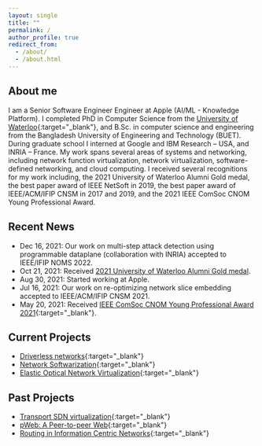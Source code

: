 ```yaml
---
layout: single
title: ""
permalink: /
author_profile: true
redirect_from: 
  - /about/
  - /about.html
---
```


## About me
I am a Senior Software Engineer Engineer at Apple (AI/ML - Knowledge Platform). I completed PhD in Computer Science from the [University of Waterloo](https://uwaterloo.ca){:target="_blank"}, and B.Sc. in computer science and engineering from the Bangladesh University of Engineering and Technology (BUET). During graduate school I interned at Google and IBM Research – USA, and INRIA – France. My work spans several areas of systems and networking, including network function virtualization, network virtualization, software-defined networking, and cloud computing. I received several recognitions for my work including, the 2021 University of Waterloo Alumni Gold medal, the best paper award of IEEE NetSoft in 2019, the best paper award of IEEE/ACM/IFIP CNSM in 2017 and 2019, and the 2021  IEEE ComSoc CNOM Young Professional Award.

## Recent News
- Dec 16, 2021: Our work on multi-step attack detection using programmable dataplane (collaboration with INRIA) accepted to IEEE/IFIP NOMS 2022.
- Oct 21, 2021: Received [2021 University of Waterloo Alumni Gold medal](https://cs.uwaterloo.ca/news/shihab-r-chowdhury-awarded-2021-alumni-gold-medal).
- Aug 30, 2021: Started working at Apple.
- Jul 16, 2021: Our work on re-optimizing network slice embedding accepted to IEEE/ACM/IFIP CNSM 2021.
- May 20, 2021: Received [IEEE ComSoc CNOM Young Professional Award 2021](https://cnom.committees.comsoc.org/cnom-young-professional-award/){:target="_blank"}.
<!-- - May 19, 2021: Presented LINT at IFIP/IEEE IM 2021. -->
<!-- - Mar 10, 2021: Received [IEEE Transactions Outstanding Reviewer Award 2020](https://ieeexplore.ieee.org/stamp/stamp.jsp?tp=&arnumber=9374864){:target="_blank"}. -->
<!-- - Feb 16, 2021: Defended PhD thesis. -->
<!-- - Feb 01, 2021: Started a Staff Researcher position with Huawei Research Canada. -->
<!-- - Jan 27, 2021: Extension of our work on network slice scaling accepted to IEEE JSAC. -->
<!-- - Dec 22, 2020: Our work on mitigating TCP protocol misuse accepted to IEEE TNSM.-->
<!-- - Dec 10, 2020: LINT accepted to IFIP/IEEE IM 2021. -->
<!-- - Sep 11, 2020: [UNiS](files/cnsm18_unis.pdf){:target="_blank"}'s extension accepted to IEEE TCC. -->
<!-- - Apr 16, 2020: Our work on reliable 5G slicing has been accepted to IEEE TNSM. -->
<!-- - Apr 03, 2020: Our work on defeating protocol abuse with P4 (collaboration with INRIA) accepted to IFIP Networking 2020. -->
<!-- - Jan 28, 2020: [&mu;NF](files/netsoft19_unf.pdf){:target="_blank"}'s extension accepted to IEEE JSAC. -->
<!-- - Dec 10, 2019: Our work on disruption-minimized virtual link re-adaptation in EON has been accepted to OFC 2020, San Diego, CA, USA. -->
<!-- - Nov 07, 2019: [CoViNE](files/networking16_covine.pdf){:target="_blank"}'s extention accepted to IEEE Transactions on Communications.-->
<!-- - Oct 25, 2019: [Best paper award](https://cs.uwaterloo.ca/news/team-systems-and-networking-researchers-wins-best-paper){:target="_blank"} at IEEE/ACM/IFIP CNSM 2019, Halifax, Canada. -->
<!-- - Sep 23, 2019: ESSO accepted to IEEE Transaction on Network and Service Management - Speical Issue on Latest Developments for the Management of Softwarized Networks.-->
<!-- - Aug 03, 2019: Our work on reliable slicing of 5G transport networks has been accepted to IEEE/ACM/IFIP CNSM 2019, Halifax, Canada. -->
<!-- - Jul 19, 2019: Our work on low-latency EON slice provisioning has been accepted for IEEE ICNP 2019, Chicago, IL, USA.-->
<!-- <li>Jul 08, 2019: SPONGE accepted for IEEE LCN 2019, Osnabrück, Germany. </li> -->
<!-- <li>Jun 27, 2019: &mu;NF awarded the best paper at IEEE NetSoft 2018, Paris, France.</li> -->
<!-- <li>May 30, 2019: Awarded Student Travel Grant to attend IEEE NetSoft 2019 in Paris, France.</li> -->
<!-- <li>May 10, 2019: Awarded <a href='https://uwaterloo.ca/graduate-studies/awardsandfunding/external-awards/ontario-graduate-scholarship-ogs-and-queen-elizabeth-ii' target='_blank'>Ontario Graduate Scholarship</a> and <a href='https://uwaterloo.ca/graduate-studies/awardsandfunding/presidents-graduate-scholarship-pgs' target='_blank'>President's Graduate Scholarship</a> for academic year 2019-2020. -->
<!-- <li>Apr 26, 2019: Passed PhD Comprehensive-II!</li> -->
<!-- <li>Mar 03, 2019: &mu;NF accepted for IEEE NetSoft 2019, Paris, France. </li> -->
<!-- <li>Jan 07, 2019: Our article making the case for microservice-based NFV has been accepted to appear in IEEE Network Magazine.</li> -->
<!-- <li>Nov 29, 2018: Our work on virtual network embedding in Elastic Optical Networks has been accepted for IEEE INFOCOM 2019, Paris, France.</li> -->
<!-- <li>Sep 06, 2018: Awarded Best Teaching Assistant for the Winter 2018 Term. </li> -->
<!-- <li>Aug 27, 2018: UNiS accepted for IEEE/ACM/IFIP CNSM 2018, Rome, Italy. </li> -->
<!-- <li>Jun 04, 2018: Started internship with RESIST team at INRIA - Nancy Grand Est, France.</li> -->
<!-- <li>May 14, 2018: Presented Khaleesi at IFIP Networking 2018, Zurich, Switzerland.</li> -->
<!-- <li>May 03, 2018: Extension of MULE (IEEE/ACM/IFIP CNSM'17) accepted to appear in IEEE Transactions on Network and Service Management.</li> -->
<!-- <li>Apr 23, 2018: Awarded <a href='https://uwaterloo.ca/graduate-studies/awardsandfunding/external-awards/ontario-graduate-scholarship-ogs-and-queen-elizabeth-ii' target='_blank'>Ontario Graduate Scholarship</a> and <a href='https://uwaterloo.ca/graduate-studies/awardsandfunding/presidents-graduate-scholarship-pgs' target='_blank'>President's Graduate Scholarship</a> for academic year 2018-2019.-->
<!-- <li>Apr 13, 2018: Awarded UW International Experience Award for research visit to INRIA - Nancy, France.</li> -->
<!-- <li>Mar 07, 2018: Khaleesi accepted for IFIP Networking 2018, Zurich, Switzerland.</li> -->
<!-- <li>Feb 27, 2018: Extention of our work on jointly optimizing backup allocation and embedding for SVNE is accepted to appear in IEEE JSAC - 2017 Special Issue on Network Softwarization and Enablers</li> -->
<!-- <li>Feb 09, 2018: Awarded MITACS Globalink Research Award for a research visit to INRIA - Nancy, France.</li> -->
<!-- <li>Nov 30, 2017: MULE awarded best paper in IEEE/ACM/IFIP CNSM 2017, Tokyo, Japan.</li> -->
<!-- <li>Nov 30, 2017: Presented MULE at IEEE/ACM/IFIP CNSM 2017, Tokyo, Japan.</li> -->
<!-- <li>Nov 08, 2017: Awarded Student Travel Grant to attend IEEE/ACM/IFIP CNSM 2017 in Tokyo, Japan.</li> -->
<!-- <li>Aug 29, 2017: MULE accepted for IEEE/ACM/IFIP CNSM 2017, Tokyo, Japan. </li> -->
<!-- <li>June 14, 2017: Presented our work on jointly optimizing backup allocation at VN level and VN embedding at IFIP Networking 2017, Stockholm, Sweden.</li> -->
<!-- <li>May 09, 2017: Presented ReViNE at IFIP/IEEE IM 2017, Lisbon, Portugal. </li> -->
<!-- <li>Apr 25, 2017: Awarded Student Travel Grant to attend IFIP/IEEE IM 2017 in Lisbon, Portugal</li> -->
<!-- <li>Apr 24, 2017: Awarded <a href='https://uwaterloo.ca/graduate-studies/awardsandfunding/external-awards/ontario-graduate-scholarship-ogs-and-queen-elizabeth-ii' target='_blank'>Ontario Graduate Scholarship</a> and <a href='https://uwaterloo.ca/graduate-studies/awardsandfunding/presidents-graduate-scholarship-pgs' target='_blank'>President's Graduate Scholarship</a> for academic year 2017-2018. -->
<!-- <li>Apr 07, 2017: Our work on jointly optimizing backup allocation and embedding for SVNE is accepted for IFIP Networking 2017, Stockholm, Sweden. </li> -->
<!-- <li>Apr 03, 2017: Extension of ReNoVatE accepted to appear in IEEE Transactions on Network and Service Management. </li> -->
<!-- <li>Dec 20, 2016: Awarded Graduate Excellence Scholarship by CS@UWaterloo.</li> -->
<!-- <li>Nov 11, 2016: ReViNE accepted for IEEE/IFIP IM 2017, Lisbon, Portugal. </li> -->
<!-- <li>Oct 31, 2016: Presented EASE at IEEE/ACM/IFIP CNSM 2016 (Mini-conference), Montreal, Canada. </li> -->
<!-- <li>Aug 22, 2016: ReNoVatE and EASE accepted for IEEE/ACM/IFIP CNSM 2016, Montreal, Canada. </li> -->
<!-- <li>May 21, 2016: Extentions of DRONE and VNF-OP accepted to appear in IEEE Transactions on Network and Service Management. </li> -->
<!-- <li>Mar 04, 2016: CoViNE accepted for IFIP Networking Conference 2016, Vienna, Austria. </li> -->

## Current Projects
- [Driverless networks](https://watdriverlessnetwork.github.io/){:target="_blank"}
- [Network Softwarization](https://netsoftcreate.github.io/){:target="_blank"}
- [Elastic Optical Network Virtualization](https://wateonvirtualization.github.io/){:target="_blank"}

## Past Projects
- [Transport SDN virtualization](https://www.researchgate.net/project/Transport-SDN-Virtualization){:target="_blank"}
- [pWeb: A Peer-to-peer Web](https://www.researchgate.net/project/P2P-Web-pWeb){:target="_blank"}
- [Routing in Information Centric Networks](https://www.researchgate.net/project/Information-Centric-Networking-ICN-2){:target="_blank"}

